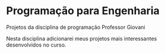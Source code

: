 # Programação para Engenharia
Projetos da disciplina de programação
Professor Giovani

Nesta disciplina adicionarei meus projetos mais interessantes desenvolvidos no curso.
